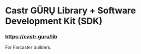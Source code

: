 # Castr GÜRŲ Library + Software Development Kit (SDK)

### https://castr.guru/lib

For Farcaster builders.
